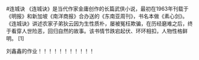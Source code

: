 #连城诀
《连城诀》是当代作家金庸创作的长篇武侠小说，最初在1963年刊载于《明报》和新加坡《南洋商报》合办送的《东南亚周刊》，书名本做《素心剑》。
《连城诀》讲述农家子弟狄云因为生性质朴，屡被冤枉欺骗，在历经磨难之后，终于看穿人世险恶，回归自然的故事。该书情节跌宕起伏、环环相扣，人物性格鲜明。 [1]



刘鑫鑫的作业！！！！！！！！！！！